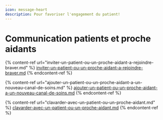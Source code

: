 ```yaml
---
icon: message-heart
description: Pour favoriser l'engagement du patient!
---
```


# Communication patients et proche aidants

{% content-ref url="inviter-un-patient-ou-un-proche-aidant-a-rejoindre-braver.md" %}
[inviter-un-patient-ou-un-proche-aidant-a-rejoindre-braver.md](inviter-un-patient-ou-un-proche-aidant-a-rejoindre-braver.md)
{% endcontent-ref %}

{% content-ref url="ajouter-un-patient-ou-un-proche-aidant-a-un-nouveau-canal-de-soins.md" %}
[ajouter-un-patient-ou-un-proche-aidant-a-un-nouveau-canal-de-soins.md](ajouter-un-patient-ou-un-proche-aidant-a-un-nouveau-canal-de-soins.md)
{% endcontent-ref %}

{% content-ref url="clavarder-avec-un-patient-ou-un-proche-aidant.md" %}
[clavarder-avec-un-patient-ou-un-proche-aidant.md](clavarder-avec-un-patient-ou-un-proche-aidant.md)
{% endcontent-ref %}

